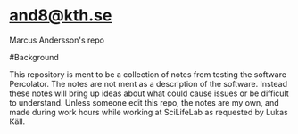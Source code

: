 # and8@kth.se
Marcus Andersson's repo

#Background

This repository is ment to be a collection of notes from testing the software Percolator. The notes are not ment as a description of the software. Instead these notes will bring up ideas about what could cause issues or be difficult to understand. Unless someone edit this repo, the notes are my own, and made during work hours while working at SciLifeLab as requested by Lukas Käll.
